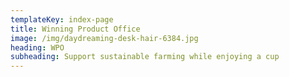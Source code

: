 ```yaml
---
templateKey: index-page
title: Winning Product Office
image: /img/daydreaming-desk-hair-6384.jpg
heading: WPO
subheading: Support sustainable farming while enjoying a cup
---
```


